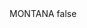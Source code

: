 <?xml version="1.0" encoding="UTF-8"?>
<CustomMetadata xmlns="http://soap.sforce.com/2006/04/metadata">
    <label>MONTANA</label>
    <protected>false</protected>
</CustomMetadata>
